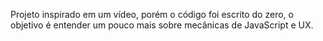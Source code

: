 Projeto inspirado em um vídeo, porém o código foi escrito do zero, o objetivo é entender um pouco mais sobre mecânicas de JavaScript e UX.